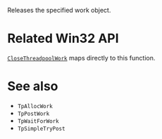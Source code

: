 Releases the specified work object.

# Related Win32 API
[`CloseThreadpoolWork`](https://learn.microsoft.com/en-us/windows/win32/api/threadpoolapiset/nf-threadpoolapiset-closethreadpoolwork) maps directly to this function.

# See also
- `TpAllocWork`
- `TpPostWork`
- `TpWaitForWork`
- `TpSimpleTryPost`
